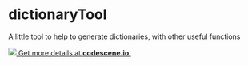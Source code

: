 # dictionaryTool
A little tool to help to generate dictionaries, with other useful functions

[![](https://codescene.io/projects/1115/status.svg) Get more details at **codescene.io**.](https://codescene.io/projects/1115/jobs/latest-successful/results)
